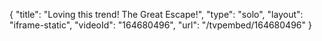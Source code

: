 {
    "title": "Loving this trend! The Great Escape!",
    "type": "solo",
    "layout": "iframe-static",
    "videoId": "164680496",
    "url": "\/tvpembed\/164680496"
}